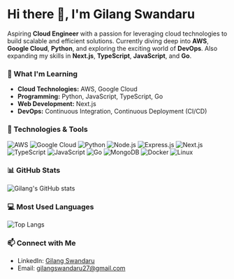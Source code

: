 # Hi there 👋, I'm Gilang Swandaru

Aspiring **Cloud Engineer** with a passion for leveraging cloud technologies to build scalable and efficient solutions. Currently diving deep into **AWS**, **Google Cloud**, **Python**, and exploring the exciting world of **DevOps**. Also expanding my skills in **Next.js**, **TypeScript**, **JavaScript**, and **Go**.

### 🌱 What I'm Learning
- **Cloud Technologies:** AWS, Google Cloud
- **Programming:** Python, JavaScript, TypeScript, Go
- **Web Development:** Next.js
- **DevOps:** Continuous Integration, Continuous Deployment (CI/CD)

### 🔧 Technologies & Tools
![AWS](https://img.shields.io/badge/AWS-232F3E?style=for-the-badge&logo=amazon-aws&logoColor=white)
![Google Cloud](https://img.shields.io/badge/Google_Cloud-4285F4?style=for-the-badge&logo=google-cloud&logoColor=white)
![Python](https://img.shields.io/badge/Python-3776AB?style=for-the-badge&logo=python&logoColor=white)
![Node.js](https://img.shields.io/badge/Node.js-339933?style=for-the-badge&logo=nodedotjs&logoColor=white)
![Express.js](https://img.shields.io/badge/Express.js-000000?style=for-the-badge&logo=express&logoColor=white)
![Next.js](https://img.shields.io/badge/Next.js-000000?style=for-the-badge&logo=nextdotjs&logoColor=white)
![TypeScript](https://img.shields.io/badge/TypeScript-3178C6?style=for-the-badge&logo=typescript&logoColor=white)
![JavaScript](https://img.shields.io/badge/JavaScript-F7DF1E?style=for-the-badge&logo=javascript&logoColor=black)
![Go](https://img.shields.io/badge/Go-00ADD8?style=for-the-badge&logo=go&logoColor=white)
![MongoDB](https://img.shields.io/badge/MongoDB-47A248?style=for-the-badge&logo=mongodb&logoColor=white)
![Docker](https://img.shields.io/badge/Docker-2496ED?style=for-the-badge&logo=docker&logoColor=white)
![Linux](https://img.shields.io/badge/Linux-FCC624?style=for-the-badge&logo=linux&logoColor=black)

### 📊 GitHub Stats
![Gilang's GitHub stats](https://github-readme-stats.vercel.app/api?username=glng-swndru&show_icons=true&theme=radical)

### 💻 Most Used Languages
![Top Langs](https://github-readme-stats.vercel.app/api/top-langs/?username=glng-swndru&layout=compact&theme=radical)

### 📫 Connect with Me
- LinkedIn: [Gilang Swandaru](https://linkedin.com/in/gilang-swandaru)
- Email: gilangswandaru27@gmail.com
